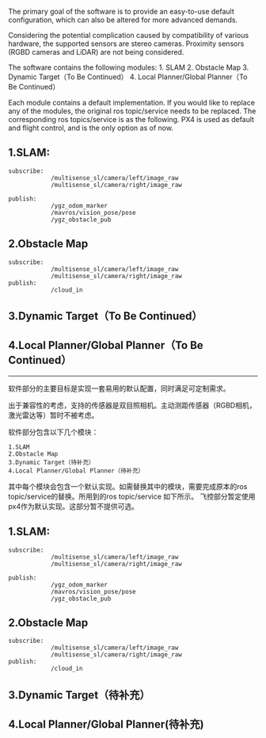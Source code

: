 The primary goal of the software is to provide an easy-to-use default configuration, which can also be altered for more advanced demands.

Considering the potential complication caused by compatibility of various hardware, the supported sensors are stereo cameras. Proximity sensors (RGBD cameras and LiDAR) are not being considered.

The software contains the following modules:
    1. SLAM
    2. Obstacle Map
    3. Dynamic Target（To Be Continued）
    4. Local Planner/Global Planner（To Be Continued）

Each module contains a default implementation. If you would like to replace any of the modules, the original ros topic/service needs to be replaced. The corresponding ros topics/service is as the following.
PX4 is used as default and flight control, and is the only option as of now.

## 1.SLAM:

    subscribe:
                /multisense_sl/camera/left/image_raw
                /multisense_sl/camera/right/image_raw
		
    publish:
                /ygz_odom_marker
                /mavros/vision_pose/pose
                /ygz_obstacle_pub
## 2.Obstacle Map
    subscribe:
                /multisense_sl/camera/left/image_raw
                /multisense_sl/camera/right/image_raw
    publish:
                /cloud_in
		
## 3.Dynamic Target（To Be Continued）

## 4.Local Planner/Global Planner（To Be Continued）

--------------------------------------------------------------------

软件部分的主要目标是实现一套易用的默认配置，同时满足可定制需求。

出于兼容性的考虑，支持的传感器是双目照相机。主动测距传感器（RGBD相机，激光雷达等）暂时不被考虑。

软件部分包含以下几个模块：

    1.SLAM
    2.Obstacle Map
    3.Dynamic Target（待补充）
    4.Local Planner/Global Planner（待补充）

其中每个模块会包含一个默认实现。如需替换其中的模块，需要完成原本的ros topic/service的替换。所用到的ros topic/service 如下所示。
飞控部分暂定使用px4作为默认实现。这部分暂不提供可选。

## 1.SLAM:

    subscribe:
                /multisense_sl/camera/left/image_raw
                /multisense_sl/camera/right/image_raw
		
    publish:
                /ygz_odom_marker
                /mavros/vision_pose/pose
                /ygz_obstacle_pub
## 2.Obstacle Map
    subscribe:
                /multisense_sl/camera/left/image_raw
                /multisense_sl/camera/right/image_raw
    publish:
                /cloud_in
		
## 3.Dynamic Target（待补充）

## 4.Local Planner/Global Planner(待补充)


